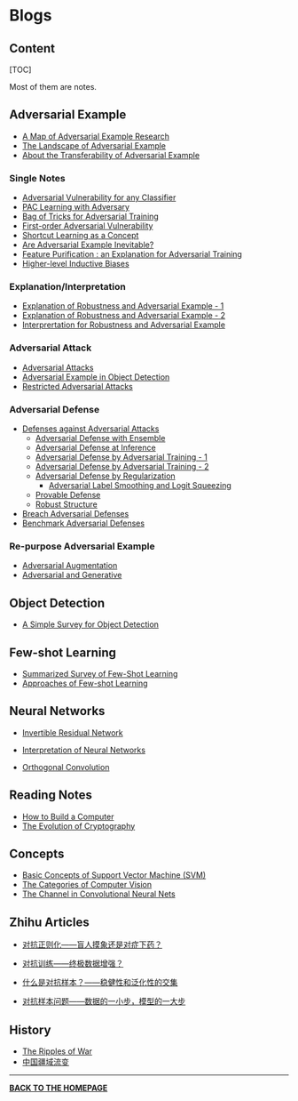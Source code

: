 # Blogs

## Content

[TOC]

Most of them are notes.

## Adversarial Example

- <a href="blogs/pages/Map-AdversarialExample.html" target="_blank">A Map of Adversarial Example Research</a>
- <a href="blogs/pages/Landscape-AdversarialExample.html" target="_blank">The Landscape of Adversarial Example</a>
- <a href="blogs/pages/Note-TransferabilityAdversarialExample.html"  target="_blank">About the Transferability of Adversarial Example</a>

### Single Notes

- <a href="blogs/pages/Single-AdversarialVulnerability.html" target="_blank">Adversarial Vulnerability for any Classifier</a>
- <a href="blogs/pages/Single-AdversarialPAC.html" target="_blank">PAC Learning with Adversary</a>
- <a href="blogs/pages/Single-AdversarialTrainingTricks.html" target="_blank">Bag of Tricks for Adversarial Training</a>
- <a href="blogs/pages/Single-AdversarialVulnerabilityFirstorder.html" target="_blank">First-order Adversarial Vulnerability</a>
- <a href="blogs/pages/Single-ShortcutLearning.html" target="_blank">Shortcut Learning as a Concept</a>
- <a href="blogs/pages/Single-AdversarialInevitable.html" target="_blank">Are Adversarial Example Inevitable?</a>
- <a href="blogs/pages/Single-FeaturePurification.html" target="_blank">Feature Purification : an Explanation for Adversarial Training</a>
- <a href="blogs/pages/Single-InductiveBias.html" target="_blank">Higher-level Inductive Biases</a>

### Explanation/Interpretation

- <a href="blogs/pages/Note-AdversarialExplanation1.html" target="_blank">Explanation of Robustness and Adversarial Example - 1</a>
- <a href="blogs/pages/Note-AdversarialExplanation2.html" target="_blank">Explanation of Robustness and Adversarial Example - 2</a>
- <a href="blogs/pages/Note-AdversarialInterpretation.html" target="_blank">Interprertation for Robustness and Adversarial Example</a>

### Adversarial Attack

- <a href="blogs/pages/Note-AdversarialAttack.html" target="_blank">Adversarial Attacks</a>
- <a href="blogs/pages/Note-AdversarialExampleOD.html" target="_blank">Adversarial Example in Object Detection</a>
- <a href="blogs/pages/Note-AdversarialAttackRestricted.html" target="_blank">Restricted Adversarial Attacks</a>

### Adversarial Defense

- <a href="blogs/pages/Note-AdversarialDefense.html" target="_blank">Defenses against Adversarial Attacks</a>
  - <a href="blogs/pages/Note-AdversarialDefenseEnsemble.html" target="_blank">Adversarial Defense with Ensemble</a>
  - <a href="blogs/pages/Note-AdversarialDefenseInference.html" target="_blank">Adversarial Defense at Inference</a>
  - <a href="blogs/pages/Note-AdversarialTraining1.html" target="_blank">Adversarial Defense by Adversarial Training - 1</a>
  - <a href="blogs/pages/Note-AdversarialTraining2.html" target="_blank">Adversarial Defense by Adversarial Training - 2</a>
  - <a href="blogs/pages/Note-AdversarialRegularization.html" target="_blank">Adversarial Defense by Regularization</a>
      - <a href="blogs/pages/Note-AdversarialLabelSmoothing.html" target="_blank">Adversarial Label Smoothing and Logit Squeezing</a>
  - <a href="blogs/pages/Note-AdversarialVerification.html" target="_blank">Provable Defense</a>
  - <a href="blogs/pages/Note-AdversarialDefenseStructure.html" target="_blank">Robust Structure</a>
- <a href="blogs/pages/Note-AdversarialDefenseBreach.html" target="_blank">Breach Adversarial Defenses</a>
- <a href="blogs/pages/Note-AdversarialBenchmark.html" target="_blank">Benchmark Adversarial Defenses</a>

### Re-purpose Adversarial Example

- <a href="blogs/pages/Note-AdversarialAugmentation.html" target="_blank">Adversarial Augmentation</a>
- <a href="blogs/pages/Note-AdversarialGenerative.html" target="_blank">Adversarial and Generative</a>

## Object Detection

- <a href="blogs/pages/Note-ObjectDetection.html" target="_blank">A Simple Survey for Object Detection</a>

## Few-shot Learning

- <a href="blogs/pages/Note-FewShotLearningSurvey.html" target="_blank">Summarized Survey of Few-Shot Learning</a>
- <a href="blogs/pages/Note-FewShotLearning.html" target="_blank">Approaches of Few-shot Learning</a>

## Neural Networks

- <a href="blogs/pages/Single-InvertibleResNet.html" target="_blank">Invertible Residual Network</a>

- <a href="blogs/pages/Note-NeuralNetworkInterpretation.html" target="_blank">Interpretation of Neural Networks</a>

- <a href="blogs/pages/Note-OrthogonalConvolution.html" target="_blank">Orthogonal Convolution</a>

## Reading Notes

- <a href="blogs/pages/code-note-en.html" target="_blank">How to Build a Computer</a>
- <a href="blogs/pages/encrypto-note-en.html" target="_blank">The Evolution of Cryptography</a>

## Concepts

- <a href="blogs/pages/Concept-SVM.html">Basic Concepts of Support Vector Machine (SVM)</a>
- <a href="blogs/pages/Concept-CVCategory.html">The Categories of Computer Vision</a>
- <a href="blogs/pages/Concept-Channel.html" target="_blank">The Channel in Convolutional Neural Nets</a>

## Zhihu Articles

- <a href="https://zhuanlan.zhihu.com/p/337880063" target="_blank">对抗正则化——盲人摸象还是对症下药？</a>

- <a href="https://zhuanlan.zhihu.com/p/296809584">对抗训练——终极数据增强？</a>

- <a href="https://zhuanlan.zhihu.com/p/269203978">什么是对抗样本？——稳健性和泛化性的交集</a>
- <a href="https://zhuanlan.zhihu.com/p/268154711">对抗样本问题——数据的一小步，模型的一大步</a>

## History

- <a href="blogs/pages/History-WarRipples.html" target="_blank">The Ripples of War</a>
- <a href="blogs/pages/History-LandFlowChina.html" target="_blank">中国疆域流变</a>

---

<b><a href="index.html">BACK TO THE HOMEPAGE</a></b>

